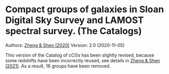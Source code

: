 # Compact groups of galaxies in Sloan Digital Sky Survey and LAMOST spectral survey. (The Catalogs)

Authors: [Zheng & Shen (2020)](https://ui.adsabs.harvard.edu/abs/2020ApJS..246...12Z/abstract)
Version: 2.0 (2020-11-05)

This version of the Catalog of cCGs has been slightly revised, because some redshifts have been incorrectly reused, see details in [Zheng & Shen (2021)](https://ui.adsabs.harvard.edu/abs/2021ApJ...911..105Z/abstract). As a result, 16 groups have been removed.
